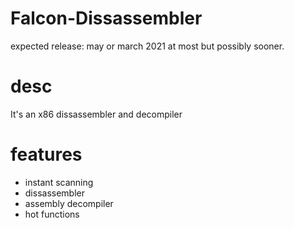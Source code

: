 # Falcon-Dissassembler
expected release: may or march 2021 at most but possibly sooner.

# desc
It's an x86 dissassembler and decompiler


# features
* instant scanning 
* dissassembler
* assembly decompiler
* hot functions
